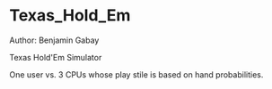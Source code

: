 # Texas_Hold_Em
Author: Benjamin Gabay

Texas Hold'Em Simulator

One user vs. 3 CPUs whose play stile is based on hand probabilities.
